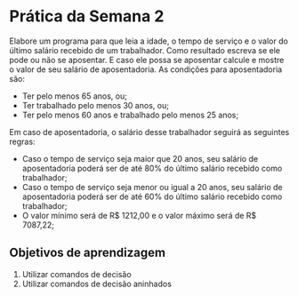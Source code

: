 # Prática da Semana 2

Elabore um programa para que leia a idade, o tempo de serviço e o valor do último salário recebido de um trabalhador. Como resultado escreva se ele pode ou não se aposentar. E caso ele possa se aposentar calcule e mostre o valor de seu salário de aposentadoria. As condições para aposentadoria são:

- Ter pelo menos 65 anos, ou;
- Ter trabalhado pelo menos 30 anos, ou;
- Ter pelo menos 60 anos e trabalhado pelo menos 25 anos;

Em caso de aposentadoria, o salário desse trabalhador seguirá as seguintes regras:

- Caso o tempo de serviço seja maior que 20 anos, seu salário de aposentadoria poderá ser de até 80% do último salário recebido como trabalhador;
- Caso o tempo de serviço seja menor ou igual a 20 anos, seu salário de aposentadoria poderá ser de até 60% do último salário recebido como trabalhador;
- O valor mínimo será de R$ 1212,00 e o valor máximo será de R$ 7087,22;

## Objetivos de aprendizagem

1. Utilizar comandos de decisão
2. Utilizar comandos de decisão aninhados